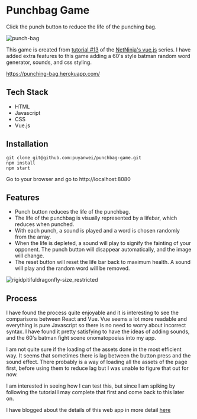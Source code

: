 # Punchbag Game

Click the punch button to reduce the life of the punching bag.

![punch-bag](https://user-images.githubusercontent.com/14803518/36499958-b659d818-173a-11e8-8331-a06ba115fd7d.gif)

This game is created from [tutorial #13](https://www.youtube.com/watch?v=WjfpQlVem-8) of the [NetNinja's vue.js](https://www.youtube.com/watch?v=5LYrN_cAJoA&list=PL4cUxeGkcC9gQcYgjhBoeQH7wiAyZNrYa) series. I have added extra features to this game adding a 60's style batman random word generator, sounds, and css styling.

https://punching-bag.herokuapp.com/

## Tech Stack

* HTML
* Javascript
* CSS
* Vue.js

## Installation

```
git clone git@github.com:puyanwei/punchbag-game.git
npm install
npm start
```

Go to your browser and go to http://localhost:8080

## Features

* Punch button reduces the life of the punchbag.
* The life of the punchbag is visually represented by a lifebar, which reduces when punched.
* With each punch, a sound is played and a word is chosen randomly from the array.
* When the life is depleted, a sound will play to signify the fainting of your opponent. The punch button will disappear automatically, and the image will change.
* The reset button will reset the life bar back to maximum health. A sound will play and the random word will be removed.

![rigidpitifuldragonfly-size_restricted](https://user-images.githubusercontent.com/14803518/36483292-a2fbd69a-170d-11e8-8216-86ec970881f3.gif)

## Process

I have found the process quite enjoyable and it is interesting to see the comparisons between React and Vue. Vue seems a lot more readable and everything is pure Javascript so there is no need to worry about incorrect syntax. I have found it pretty satisfying to have the ideas of adding sounds, and the 60's batman fight scene onomatopoeias into my app.

I am not quite sure if the loading of the assets done in the most efficient way. It seems that sometimes there is lag between the button press and the sound effect. There probably is a way of loading all the assets of the page first, before using them to reduce lag but I was unable to figure that out for now.

I am interested in seeing how I can test this, but since I am spiking by following the tutorial I may complete that first and come back to this later on.

I have blogged about the details of this web app in more detail [here](https://thep-log.blogspot.co.uk/2018/02/a-vue-to-view-punchbag-game.html)
